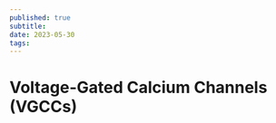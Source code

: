 ```yaml
---
published: true
subtitle:
date: 2023-05-30
tags: 
---
```


# Voltage-Gated Calcium Channels (VGCCs)

